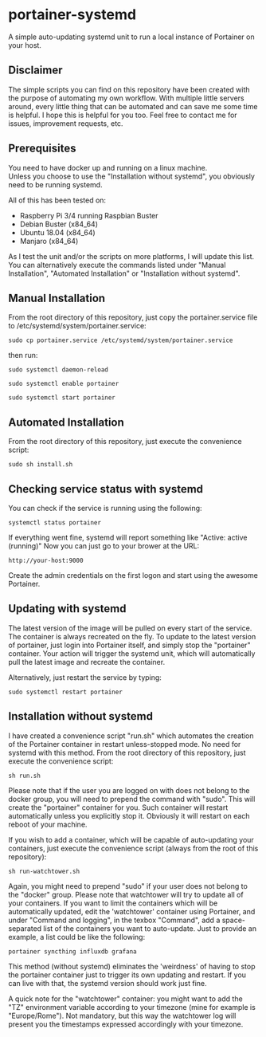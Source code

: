 # portainer-systemd

A simple auto-updating systemd unit to run a local instance of Portainer on your host.


## Disclaimer

The simple scripts you can find on this repository have been created with the purpose of automating my own workflow. With multiple little servers around, every little thing that can be automated and can save me some time is helpful. I hope this is helpful for you too.
Feel free to contact me for issues, improvement requests, etc.


## Prerequisites

You need to have docker up and running on a linux machine.  
Unless you choose to use the "Installation without systemd", you obviously need to be running systemd.  

All of this has been tested on:

 - Raspberry Pi 3/4 running Raspbian Buster
 - Debian Buster (x84_64)
 - Ubuntu 18.04 (x84_64)
 - Manjaro (x84_64)

As I test the unit and/or the scripts on more platforms, I will update this list.
You can alternatively execute the commands listed under "Manual Installation", "Automated Installation" or "Installation without systemd".


## Manual Installation

From the root directory of this repository, just copy the portainer.service file to /etc/systemd/system/portainer.service:

`sudo cp portainer.service /etc/systemd/system/portainer.service`

then run:

`sudo systemctl daemon-reload`

`sudo systemctl enable portainer`

`sudo systemctl start portainer`


## Automated Installation

From the root directory of this repository, just execute the convenience script:

`sudo sh install.sh`


## Checking service status with systemd

You can check if the service is running using the following:

`systemctl status portainer`

If everything went fine, systemd will report something like "Active: active (running)" Now you can just go to your brower at the URL:

    http://your-host:9000

Create the admin credentials on the first logon and start using the awesome Portainer.


## Updating with systemd

The latest version of the image will be pulled on every start of the service. The container is always recreated on the fly.
To update to the latest version of portainer, just login into Portainer itself, and simply stop the "portainer" container. Your action will trigger the systemd unit, which will automatically pull the latest image and recreate the container.

Alternatively, just restart the service by typing:

`sudo systemctl restart portainer`


## Installation without systemd

I have created a convenience script "run.sh" which automates the creation of the Portainer container in restart unless-stopped mode. No need for systemd with this method.
From the root directory of this repository, just execute the convenience script:

  `sh run.sh`

Please note that if the user you are logged on with does not belong to the docker group, you will need to prepend the command with "sudo".
This will create the "portainer" container for you. Such container will restart automatically unless you explicitly stop it.
Obviously it will restart on each reboot of your machine.

If you wish to add a container, which will be capable of auto-updating your containers, just execute the convenience script (always from the root of this repository):

  `sh run-watchtower.sh`

Again, you might need to prepend "sudo" if your user does not belong to the "docker" group.
Please note that watchtower will try to update all of your containers. If you want to limit the containers which will be automatically updated, edit the 'watchtower' container using Portainer, and under "Command and logging", in the texbox "Command", add a space-separated list of the containers you want to auto-update. Just to provide an example, a list could be like the following:

  `portainer syncthing influxdb grafana`

This method (without systemd) eliminates the 'weirdness' of having to stop the portainer container just to trigger its own updating and restart. If you can live with that, the systemd version should work just fine.

A quick note for the "watchtower" container: you might want to add the "TZ" environment variable according to your timezone (mine for example is "Europe/Rome"). Not mandatory, but this way the watchtower log will present you the timestamps expressed accordingly with your timezone.
